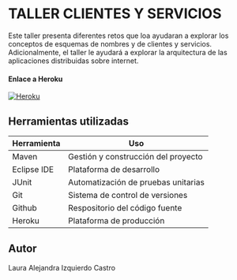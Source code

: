 # TALLER CLIENTES Y SERVICIOS
Este taller presenta diferentes retos que loa ayudaran a explorar los conceptos de esquemas de nombres y de clientes y servicios. Adicionalmente, el taller le ayudará a explorar la arquitectura de las aplicaciones distribuidas sobre internet.

#### Enlace a Heroku
[![Heroku](https://img.icons8.com/color/48/000000/heroku.png)](https://website-client-server.herokuapp.com)

## Herramientas utilizadas

| Herramienta | Uso |
| ------ | ------ |
| Maven | Gestión y construcción del proyecto |
| Eclipse IDE | Plataforma de desarrollo |
| JUnit | Automatización de pruebas unitarias |
| Git | Sistema de control de versiones |
| Github | Respositorio del código fuente |
| Heroku | Plataforma de producción |

## Autor
Laura Alejandra Izquierdo Castro